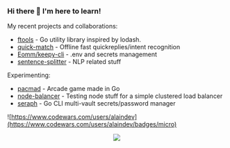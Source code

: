 ### Hi there 👋  I'm here to learn!

My recent projects and collaborations:

- [ftools](https://github.com/alainrk/ftools) - Go utility library inspired by lodash.
- [quick-match](https://github.com/alainrk/quick-match) - Offline fast quickreplies/intent recognition
- [Eomm/keepy-cli](https://github.com/Eomm/keepy-cli) - .env and secrets management
- [sentence-splitter](https://github.com/alainrk/sentence-splitter) - NLP related stuff

Experimenting:
- [pacmad](https://github.com/alainrk/pacmad) - Arcade game made in Go
- [node-balancer](https://github.com/alainrk/node-balancer) - Testing node stuff for a simple clustered load balancer
- [seraph](https://github.com/alainrk/seraph) - Go CLI multi-vault secrets/password manager


![https://www.codewars.com/users/alaindev](https://www.codewars.com/users/alaindev/badges/micro)
<!-- 
![image](https://img.shields.io/badge/Node.js-43853D?style=for-the-badge&logo=node.js&logoColor=white)
![image](https://img.shields.io/badge/JavaScript-323330?style=for-the-badge&logo=javascript&logoColor=F7DF1E)
![image](https://img.shields.io/badge/Python-14354C?style=for-the-badge&logo=python&logoColor=white)
![image](https://img.shields.io/badge/PHP-777BB4?style=for-the-badge&logo=php&logoColor=white)
![image](https://img.shields.io/badge/Go-00ADD8?style=for-the-badge&logo=go&logoColor=white)
![image](https://img.shields.io/badge/Vue.js-35495E?style=for-the-badge&logo=vue.js&logoColor=4FC08D)
![image](https://img.shields.io/badge/Go-00ADD8?style=for-the-badge&logo=go&logoColor=white)
![image](https://img.shields.io/badge/Shell_Script-121011?style=for-the-badge&logo=gnu-bash&logoColor=white)
![image](https://img.shields.io/badge/MySQL-00000F?style=for-the-badge&logo=mysql&logoColor=white)
![image](https://img.shields.io/badge/Google_Cloud-4285F4?style=for-the-badge&logo=google-cloud&logoColor=white)
![image](https://img.shields.io/badge/Twilio-F22F46?style=for-the-badge&logo=Twilio&logoColor=white)
-->

<p align="center">
  <a href="https://skillicons.dev">
    <img src="https://skillicons.dev/icons?i=go,nodejs,python,js,bash,c" />
  </a>
</p>
